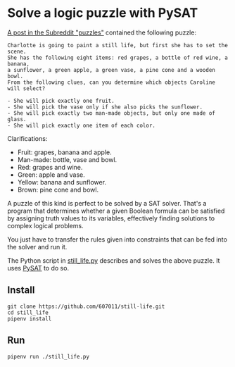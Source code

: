 # Solve a logic puzzle with PySAT

[A post in the Subreddit "puzzles"](https://www.reddit.com/r/puzzles/s/uCq0PnahSw) contained the following puzzle:

    Charlotte is going to paint a still life, but first she has to set the scene.
    She has the following eight items: red grapes, a bottle of red wine, a banana,
    a sunflower, a green apple, a green vase, a pine cone and a wooden bowl.
    From the following clues, can you determine which objects Caroline will select?
 
    - She will pick exactly one fruit.
    - She will pick the vase only if she also picks the sunflower.
    - She will pick exactly two man-made objects, but only one made of glass.
    - She will pick exactly one item of each color.

Clarifications:

- Fruit: grapes, banana and apple.
- Man-made: bottle, vase and bowl.
- Red: grapes and wine.
- Green: apple and vase.
- Yellow: banana and sunflower.
- Brown: pine cone and bowl.

A puzzle of this kind is perfect to be solved by a SAT solver. That's a program that determines whether a given Boolean formula can be satisfied by assigning truth values to its variables, effectively finding solutions to complex logical problems.

You just have to transfer the rules given into constraints that can be fed into the solver and run it.

The Python script in [still_life.py](still_life.py) describes and solves the above puzzle. It uses [PySAT](https://pysathq.github.io/) to do so.


## Install

```
git clone https://github.com/607011/still-life.git
cd still_life
pipenv install
```

## Run

```
pipenv run ./still_life.py
```
